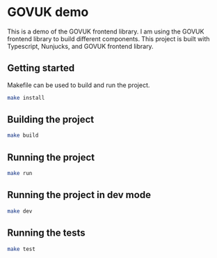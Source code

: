 # GOVUK demo

This is a demo of the GOVUK frontend library. I am using the GOVUK frontend library to build different components.
This project is built with Typescript, Nunjucks, and GOVUK frontend library.



## Getting started
 Makefile can be used to build and run the project.

```bash
make install
```

## Building the project

```bash
make build
```

## Running the project

```bash
make run
```
## Running the project in dev mode

```bash
make dev
```

## Running the tests

```bash
make test
```